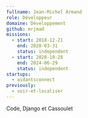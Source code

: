 ```yaml
---
fullname: Jean-Michel Armand
role: Développeur
domaine: Développement
github: mrjmad
missions:
  - start: 2018-12-21
    end: 2020-03-31
    status: independent
  - start: 2020-10-28
    end: 2024-06-29
    status: independent
startups:
  - aidantsconnect
previously:
  - voir-et-localiser
---
```

Code, Django et Cassoulet